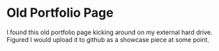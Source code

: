 # Old Portfolio Page

I found this old portfolio page kicking around on my external hard drive. Figured I would upload it to github as a showcase piece at some point.